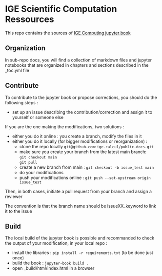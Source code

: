 # IGE Scientific Computation Ressources

This repo contains the sources of [IGE Computing jupyter book](https://ige-calcul.github.io/public-docs/docs/index.html)

## Organization

In sub-repo docs, you will find a collection of markdown files and jupyter notebooks that are organized in chapters and sections described in the _toc.yml file

## Contribute

To contribute to the jupyter book or propose corrections, you should do the following steps :
  - set up an issue describing the contribution/correction and assign it to yourself or someone else
 
If you are the one making the modifications, two solutions :
  - either you do it online : you create a branch, modify the files in it
  - either you do it locally (for bigger modifications or reorganization) :
     -  clone the repo locally ```git@github.com:ige-calcul/public-docs.git```
     -  make sure you create your branch from the latest main branch: \
       `git checkout main` \
       `git pull`
     -  create a new branch from main : ```git checkout -b issue_test main```
     -  do your modifications
     -  push your modifications online : ```git push --set-upstream origin issue_test```

Then, in both cases, initiate a pull request from your branch and assign a reviewer

The convention is that the branch name should be issueXX_keyword to link it to the issue 

## Build 

The local build of the jupyter book is possible and recommanded to check the output of your modification, in your local repo :
   - install the libraries : ```pip install -r requirements.txt``` (to be done just once)
   - build the book : ```jupyter-book build .```
   - open _build/html/index.html in a browser
